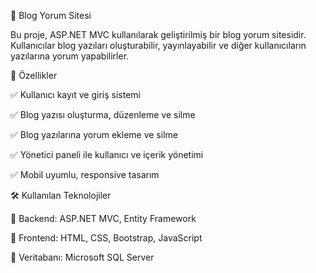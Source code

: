 📌 Blog Yorum Sitesi

Bu proje, ASP.NET MVC kullanılarak geliştirilmiş bir blog yorum sitesidir. 
Kullanıcılar blog yazıları oluşturabilir, yayınlayabilir ve diğer kullanıcıların yazılarına yorum yapabilirler.

🚀 Özellikler

✅ Kullanıcı kayıt ve giriş sistemi 

✅ Blog yazısı oluşturma, düzenleme ve silme

✅ Blog yazılarına yorum ekleme ve silme

✅ Yönetici paneli ile kullanıcı ve içerik yönetimi

✅ Mobil uyumlu, responsive tasarım


🛠 Kullanılan Teknolojiler

🔹 Backend: ASP.NET MVC, Entity Framework

🔹 Frontend: HTML, CSS, Bootstrap, JavaScript

🔹 Veritabanı: Microsoft SQL Server
